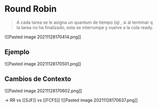 # Round Robin

> A cada tarea se le asigna un quantum de tiempo (q) , si al terminar q la tarea no ha finalizado, esta se interrumpe y vuelve a la cola ready.

![[Pasted image 20211128170414.png]]

## Ejemplo

![[Pasted image 20211128170501.png]]

## Cambios de Contexto

![[Pasted image 20211128170602.png]]

-> RR vs [[SJF]] vs [[FCFS]]
![[Pasted image 20211128170637.png]]

